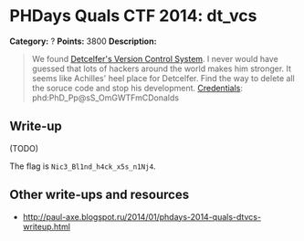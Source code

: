 # PHDays Quals CTF 2014: dt\_vcs

**Category:** ?
**Points:** 3800
**Description:**

> We found [Detcelfer's Version Control System](http://195.133.87.174). I never would have guessed that lots of hackers around the world makes him stronger. It seems like Achilles' heel place for Detcelfer. Find the way to delete all the soruce code and stop his development. [Credentials](http://ctfarchive.phdays.com/phd4quals/dt_vcs%20%283800%29/ctf-task-paul-vcs.ova): phd:PhD\_Pp@sS\_OmGWTFmCDonalds

## Write-up

(TODO)

The flag is `Nic3_Bl1nd_h4ck_x5s_n1Nj4`.

## Other write-ups and resources

* <http://paul-axe.blogspot.ru/2014/01/phdays-2014-quals-dtvcs-writeup.html>
